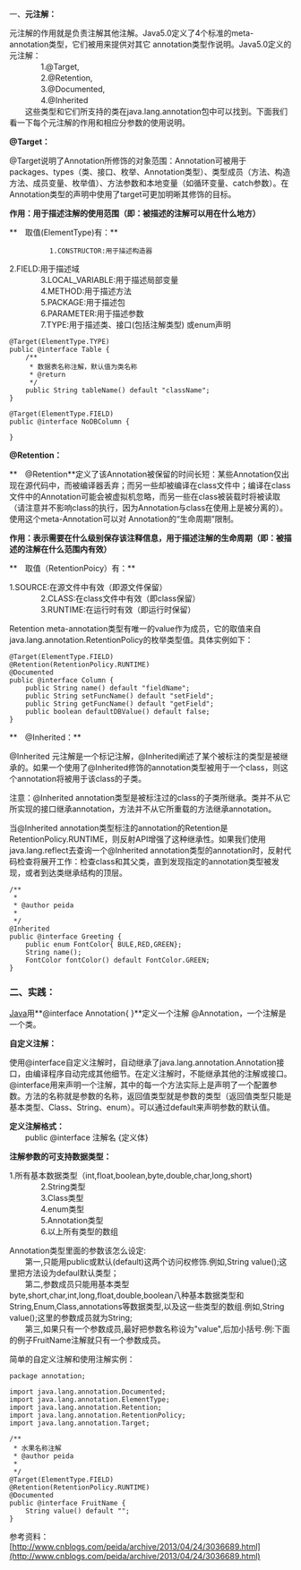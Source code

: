 一、**元注解：**

元注解的作用就是负责注解其他注解。Java5.0定义了4个标准的meta-annotation类型，它们被用来提供对其它 annotation类型作说明。Java5.0定义的元注解：  
　　　　1.@Target,  
　　　　2.@Retention,  
　　　　3.@Documented,  
　　　　4.@Inherited  
　　这些类型和它们所支持的类在java.lang.annotation包中可以找到。下面我们看一下每个元注解的作用和相应分参数的使用说明。

**@Target：**

@Target说明了Annotation所修饰的对象范围：Annotation可被用于 packages、types（类、接口、枚举、Annotation类型）、类型成员（方法、构造方法、成员变量、枚举值）、方法参数和本地变量（如循环变量、catch参数）。在Annotation类型的声明中使用了target可更加明晰其修饰的目标。

**作用：用于描述注解的使用范围（即：被描述的注解可以用在什么地方）**

**　取值\(ElementType\)有：**

```
          1.CONSTRUCTOR:用于描述构造器  
```

2.FIELD:用于描述域  
　　　　3.LOCAL\_VARIABLE:用于描述局部变量  
　　　　4.METHOD:用于描述方法  
　　　　5.PACKAGE:用于描述包  
　　　　6.PARAMETER:用于描述参数  
　　　　7.TYPE:用于描述类、接口\(包括注解类型\) 或enum声明

```
@Target(ElementType.TYPE)
public @interface Table {
    /**
     * 数据表名称注解，默认值为类名称
     * @return
     */
    public String tableName() default "className";
}

@Target(ElementType.FIELD)
public @interface NoDBColumn {

}
```

**@Retention：**

**　@Retention**定义了该Annotation被保留的时间长短：某些Annotation仅出现在源代码中，而被编译器丢弃；而另一些却被编译在class文件中；编译在class文件中的Annotation可能会被虚拟机忽略，而另一些在class被装载时将被读取（请注意并不影响class的执行，因为Annotation与class在使用上是被分离的）。使用这个meta-Annotation可以对 Annotation的“生命周期”限制。

**作用：表示需要在什么级别保存该注释信息，用于描述注解的生命周期（即：被描述的注解在什么范围内有效）**

**　取值（RetentionPoicy）有：**

1.SOURCE:在源文件中有效（即源文件保留）  
　　　　2.CLASS:在class文件中有效（即class保留）  
　　　　3.RUNTIME:在运行时有效（即运行时保留）

Retention meta-annotation类型有唯一的value作为成员，它的取值来自java.lang.annotation.RetentionPolicy的枚举类型值。具体实例如下：

```
@Target(ElementType.FIELD)
@Retention(RetentionPolicy.RUNTIME)
@Documented
public @interface Column {
    public String name() default "fieldName";
    public String setFuncName() default "setField";
    public String getFuncName() default "getField"; 
    public boolean defaultDBValue() default false;
}
```

**　@Inherited：**

@Inherited 元注解是一个标记注解，@Inherited阐述了某个被标注的类型是被继承的。如果一个使用了@Inherited修饰的annotation类型被用于一个class，则这个annotation将被用于该class的子类。

注意：@Inherited annotation类型是被标注过的class的子类所继承。类并不从它所实现的接口继承annotation，方法并不从它所重载的方法继承annotation。

当@Inherited annotation类型标注的annotation的Retention是RetentionPolicy.RUNTIME，则反射API增强了这种继承性。如果我们使用java.lang.reflect去查询一个@Inherited annotation类型的annotation时，反射代码检查将展开工作：检查class和其父类，直到发现指定的annotation类型被发现，或者到达类继承结构的顶层。

```
/**
 * 
 * @author peida
 *
 */
@Inherited
public @interface Greeting {
    public enum FontColor{ BULE,RED,GREEN};
    String name();
    FontColor fontColor() default FontColor.GREEN;
}
```

### 二、实践：

[Java](http://lib.csdn.net/base/17)用**@interface Annotation{ }**定义一个注解 @Annotation，一个注解是一个类。

**自定义注解：**

使用@interface自定义注解时，自动继承了java.lang.annotation.Annotation接口，由编译程序自动完成其他细节。在定义注解时，不能继承其他的注解或接口。@interface用来声明一个注解，其中的每一个方法实际上是声明了一个配置参数。方法的名称就是参数的名称，返回值类型就是参数的类型（返回值类型只能是基本类型、Class、String、enum）。可以通过default来声明参数的默认值。

**定义注解格式：**  
　　public @interface 注解名 {定义体}

**注解参数的可支持数据类型：**

1.所有基本数据类型（int,float,boolean,byte,double,char,long,short\)  
　　　　2.String类型  
　　　　3.Class类型  
　　　　4.enum类型  
　　　　5.Annotation类型  
　　　　6.以上所有类型的数组

Annotation类型里面的参数该怎么设定:  
　　第一,只能用public或默认\(default\)这两个访问权修饰.例如,String value\(\);这里把方法设为defaul默认类型；　 　  
　　第二,参数成员只能用基本类型byte,short,char,int,long,float,double,boolean八种基本数据类型和 String,Enum,Class,annotations等数据类型,以及这一些类型的数组.例如,String value\(\);这里的参数成员就为String;　　  
　　第三,如果只有一个参数成员,最好把参数名称设为"value",后加小括号.例:下面的例子FruitName注解就只有一个参数成员。

简单的自定义注解和使用注解实例：

```
package annotation;

import java.lang.annotation.Documented;
import java.lang.annotation.ElementType;
import java.lang.annotation.Retention;
import java.lang.annotation.RetentionPolicy;
import java.lang.annotation.Target;

/**
 * 水果名称注解
 * @author peida
 *
 */
@Target(ElementType.FIELD)
@Retention(RetentionPolicy.RUNTIME)
@Documented
public @interface FruitName {
    String value() default "";
}
```

参考资料：[http://www.cnblogs.com/peida/archive/2013/04/24/3036689.html](http://www.cnblogs.com/peida/archive/2013/04/24/3036689.html)

